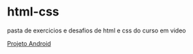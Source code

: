 # html-css
 pasta de exercicios e desafios de html e css do curso em video

<a href="https://luizdanieldev.github.io/html-css/exercicios/ex001/index.html">Projeto Android</a>

